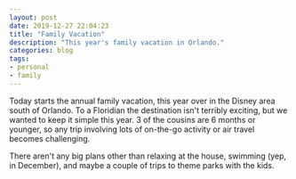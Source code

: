 ```yaml
---
layout: post
date: 2019-12-27 22:04:23
title: "Family Vacation"
description: "This year's family vacation in Orlando."
categories: blog
tags:
- personal
- family
---
```


Today starts the annual family vacation, this year over in the Disney area south of Orlando. To a Floridian the destination isn't terribly exciting, but we wanted to keep it simple this year. 3 of the cousins are 6 months or younger, so any trip involving lots of on-the-go activity or air travel becomes challenging.

There aren't any big plans other than relaxing at the house, swimming (yep, in December), and maybe a couple of trips to theme parks with the kids.
